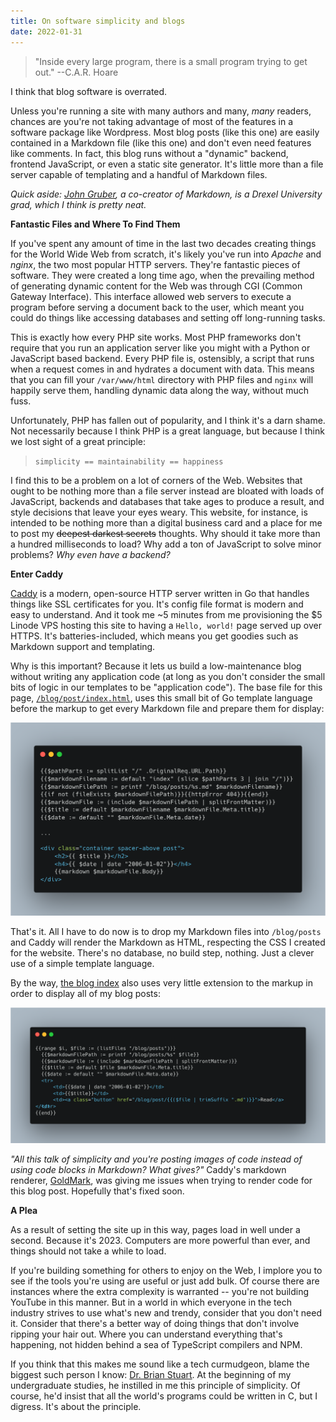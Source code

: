 ```yaml
---
title: On software simplicity and blogs
date: 2022-01-31
---
```


> "Inside every large program, there is a small program trying to get out."
> --C.A.R. Hoare

I think that blog software is overrated.

Unless you're running a site with many authors and many, _many_ readers, chances are you're not taking advantage of most of the features in a software package like Wordpress. Most blog posts (like this one) are easily contained in a Markdown file (like this one) and don't even need features like comments. In fact, this blog runs without a "dynamic" backend, frontend JavaScript, or even a static site generator. It's little more than a file server capable of templating and a handful of Markdown files.

_Quick aside: [John Gruber](https://daringfireball.net/), a co-creator of Markdown, is a Drexel University grad, which I think is pretty neat._

**Fantastic Files and Where To Find Them**

If you've spent any amount of time in the last two decades creating things for the World Wide Web from scratch, it's likely you've run into _Apache_ and _nginx_, the two most popular HTTP servers. They're fantastic pieces of software. They were created a long time ago, when the prevailing method of generating dynamic content for the Web was through CGI (Common Gateway Interface). This interface allowed web servers to execute a program before serving a document back to the user, which meant you could do things like accessing databases and setting off long-running tasks.

This is exactly how every PHP site works. Most PHP frameworks don't require that you run an application server like you might with a Python or JavaScript based backend. Every PHP file is, ostensibly, a script that runs when a request comes in and hydrates a document with data. This means that you can fill your `/var/www/html` directory with PHP files and `nginx` will happily serve them, handling dynamic data along the way, without much fuss.

Unfortunately, PHP has fallen out of popularity, and I think it's a darn shame. Not necessarily because I think PHP is a great language, but because I think we lost sight of a great principle:

> `simplicity == maintainability == happiness`

I find this to be a problem on a lot of corners of the Web. Websites that ought to be nothing more than a file server instead are bloated with loads of JavaScript, backends and databases that take ages to produce a result, and style decisions that leave your eyes weary. This website, for instance, is intended to be nothing more than a digital business card and a place for me to post my ~~deepest darkest secrets~~ thoughts. Why should it take more than a hundred milliseconds to load? Why add a ton of JavaScript to solve minor problems? _Why even have a backend?_

**Enter Caddy**

[Caddy](https://caddyserver.com/) is a modern, open-source HTTP server written in Go that handles things like SSL certificates for you. It's config file format is modern and easy to understand. And it took me ~5 minutes from me provisioning the $5 Linode VPS hosting this site to having a `Hello, world!` page served up over HTTPS. It's batteries-included, which means you get goodies such as Markdown support and templating.

Why is this important? Because it lets us build a low-maintenance blog without writing any application code (at long as you don't consider the small bits of logic in our templates to be "application code"). The base file for this page, [`/blog/post/index.html`](https://github.com/gurleen/website/blob/main/blog/post/index.html), uses this small bit of Go template language before the markup to get every Markdown file and prepare them for display:

![Code Example 1](/blog/img/caddy-ex-1.png)

That's it. All I have to do now is to drop my Markdown files into `/blog/posts` and Caddy will render the Markdown as HTML, respecting the CSS I created for the website. There's no database, no build step, nothing. Just a clever use of a simple template language.

By the way, [the blog index](/blog/) also uses very little extension to the markup in order to display all of my blog posts:

![Code Example 2](/blog/img/caddy-ex-2.png)

_"All this talk of simplicity and you're posting images of code instead of using code blocks in Markdown? What gives?"_ Caddy's markdown renderer, [GoldMark](https://github.com/yuin/goldmark), was giving me issues when trying to render code for this blog post. Hopefully that's fixed soon.

**A Plea**

As a result of setting the site up in this way, pages load in well under a second. Because it's 2023. Computers are more powerful than ever, and things should not take a while to load. 

If you're building something for others to enjoy on the Web, I implore you to see if the tools you're using are useful or just add bulk. Of course there are instances where the extra complexity is warranted -- you're not building YouTube in this manner. But in a world in which everyone in the tech industry strives to use what's new and trendy, consider that you don't need it. Consider that there's a better way of doing things that don't involve ripping your hair out. Where you can understand everything that's happening, not hidden behind a sea of TypeScript compilers and NPM. 

If you think that this makes me sound like a tech curmudgeon, blame the biggest such person I know: [Dr. Brian Stuart](https://www.cs.drexel.edu/~bls96/). At the beginning of my undergraduate studies, he instilled in me this principle of simplicity. Of course, he'd insist that all the world's programs could be written in C, but I digress. It's about the principle.
